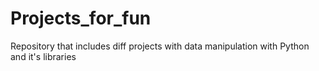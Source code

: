 # Projects_for_fun
Repository that includes diff projects with data manipulation with Python and it's libraries
